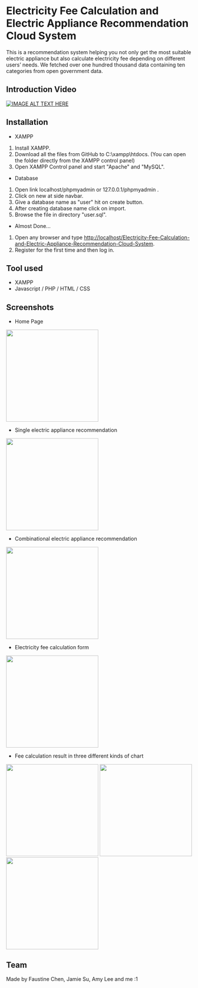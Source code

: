 # Electricity Fee Calculation and Electric Appliance Recommendation Cloud System
This is a recommendation system helping you not only get the most suitable electric appliance but also calculate electricity fee depending on different users’ needs.
We fetched over one hundred thousand data containing ten categories from open government data.

## Introduction Video
[![IMAGE ALT TEXT HERE](https://img.youtube.com/vi/r_pehYJlQKo/0.jpg)](https://www.youtube.com/watch?v=r_pehYJlQKo)

## Installation
* XAMPP
1. Install XAMPP.
1. Download all the files from GitHub to C:\xampp\htdocs. (You can open the folder directly from the XAMPP control panel) 
1. Open XAMPP Control panel and start "Apache" and "MySQL".
* Database
1. Open link localhost/phpmyadmin or 127.0.0.1/phpmyadmin .
1. Click on new at side navbar.
1. Give a database name as "user" hit on create button.
1. After creating database name click on import.
1. Browse the file in directory "user.sql".
* Almost Done...
1. Open any browser and type [http://localhost/Electricity-Fee-Calculation-and-Electric-Appliance-Recommendation-Cloud-System](http://localhost/Electricity-Fee-Calculation-and-Electric-Appliance-Recommendation-Cloud-System/).
1. Register for the first time and then log in.


## Tool used
* XAMPP
* Javascript / PHP / HTML / CSS


## Screenshots
* Home Page

<img src="https://github.com/Kris-Hung/Electricity-Fee-Calculation-and-Electric-Appliance-Recommendation-Cloud-System/tree/master/screenshot/home.png" width="250">

* Single electric appliance recommendation

<img src="https://github.com/Kris-Hung/Electricity-Fee-Calculation-and-Electric-Appliance-Recommendation-Cloud-System/tree/master/screenshot/single.png" width="250">

* Combinational electric appliance recommendation

<img src="https://github.com/Kris-Hung/Electricity-Fee-Calculation-and-Electric-Appliance-Recommendation-Cloud-System/tree/master/screenshot/combination.png" width="250">

* Electricity fee calculation form

<img src="https://github.com/Kris-Hung/Electricity-Fee-Calculation-and-Electric-Appliance-Recommendation-Cloud-System/tree/master/screenshot/form.png" width="250">

* Fee calculation result in three different kinds of chart
<img src="https://github.com/Kris-Hung/Electricity-Fee-Calculation-and-Electric-Appliance-Recommendation-Cloud-System/tree/master/screenshot/fee_piechart.png" width="250">
<img src="https://github.com/Kris-Hung/Electricity-Fee-Calculation-and-Electric-Appliance-Recommendation-Cloud-System/tree/master/screenshot/fee_bar.png" width="250">
<img src="https://github.com/Kris-Hung/Electricity-Fee-Calculation-and-Electric-Appliance-Recommendation-Cloud-System/tree/master/screenshot/fee_annual.png" width="250">

## Team
Made by Faustine Chen, Jamie Su, Amy Lee and me :1
